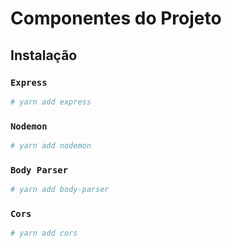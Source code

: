 # Componentes do Projeto

## Instalação

### `Express`

```sh
# yarn add express
```

### `Nodemon`

```sh
# yarn add nodemon
```

### `Body Parser`

```sh
# yarn add body-parser
```

### `Cors`

```sh
# yarn add cors
```
